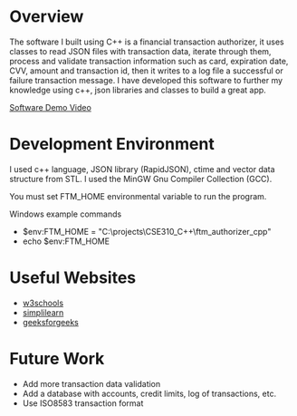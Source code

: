 # Overview

The software I built using C++ is a financial transaction authorizer, it uses classes to read JSON files with transaction data, iterate through them, process and validate transaction information such as card, expiration date, CVV, amount and transaction id, then it writes to a log file a successful or failure transaction message. I have developed this software to further my knowledge using c++, json libraries and classes to build a great app.

[Software Demo Video](https://drive.google.com/file/d/1gZ_wquzQcE65IAZZwA2r5FL-dXEEaGQt/view?usp=sharing)

# Development Environment

I used c++ language, JSON library (RapidJSON), ctime and vector data structure from STL.
I used the MinGW Gnu Compiler Collection (GCC).

You must set FTM_HOME environmental variable to run the program.

Windows example commands
- $env:FTM_HOME = "C:\projects\CSE310_C++\ftm_authorizer_cpp"
- echo $env:FTM_HOME

# Useful Websites

- [w3schools](https://www.w3schools.com/cpp/)
- [simplilearn](https://www.simplilearn.com/tutorials/cpp-tutorial/)
- [geeksforgeeks](https://www.geeksforgeeks.org/how-to-read-and-parse-json-file-with-rapidjson/)

# Future Work

- Add more transaction data validation
- Add a database with accounts, credit limits, log of transactions, etc.
- Use ISO8583 transaction format

